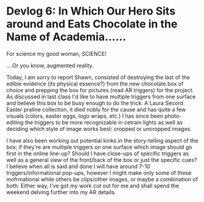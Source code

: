# Devlog 6: In Which Our Hero Sits around and Eats Chocolate in the Name of Academia......

For science my good woman, SCIENCE!

....Or you know, augmented reality.

Today, I am sorry to report Shawn, consisted of destroying the last of the edible evidence (its physical essence?) from the new chocolate box of choice and prepping the box for pictures (read AR triggers) for the project. As discussed in last class I'd like to have multiple triggers from one surface and believe this box to be busy enough to do the trick. A Laura Secord Easter praline collection, it died nobly for the cause and has quite a few visuals (colors, easter eggs, logo wraps, etc.) I has since been photo-editing the triggers to be more recognizable in cetrain lights as well as deciding which style of image works best: cropped or uncropped images.

I have also been working out potential kinks in the story-telling aspect of the box; if they're are multiple triggers on one surface which image should go first in the online line-up? Should I have close-ups of specific triggers as well as a general view of the front/back of the box or just the specific cues? I believe when all is said and done I will have around 7-10 triggers/informational pop-ups, however I might make only some of these inofrmational while others be clips/other images, or maybe a combination of both. Either way, I've got my work cut out for me and shall spend the weekend delving further into my AR details. 
